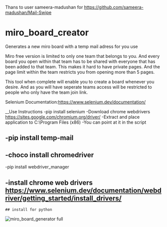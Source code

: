 Thans to user sameera-madushan for https://github.com/sameera-madushan/Mail-Swipe

# miro_board_creator
Generates a new miro board with a temp mail adress for you use

Miro free version is limited to only one team that belongs to you. And every board you open within that team has to be shared with everyone that has been added to that team. This makes it hard to have private pages. And the page limit within the team restricts you from opening more than 5 pages.

This tool when complete will enable you to create a board whenever you desire. And as you will have seperate teams access will be restricted to people who only have the team join link.

Selenium Documentation:https://www.selenium.dev/documentation/

__Use Instructions
-pip install selenium
-Download chrome webdrivers https://sites.google.com/chromium.org/driver/
-Extract and place application to C:\Program Files (x86)
-You can point at it in the script <!--PATH = "C:\Program Files (x86)\chromedriver.exe" -->

-pip install temp-mail
-

## -choco install chromedriver
-pip install webdriver_manager
## -install chrome web drivers https://www.selenium.dev/documentation/webdriver/getting_started/install_drivers/ 
    ## install for python

![miro_board_generator full](https://user-images.githubusercontent.com/34896403/151537904-6623d0ca-d08c-4386-a2f1-528e4c2e6542.gif)
